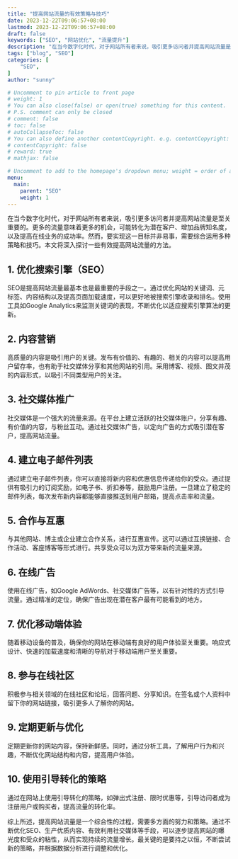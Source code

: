 ```yaml
---
title: "提高网站流量的有效策略与技巧"
date: 2023-12-22T09:06:57+08:00
lastmod: 2023-12-22T09:06:57+08:00
draft: false
keywords: ["SEO", "网站优化", "流量提升"]
description: "在当今数字化时代，对于网站所有者来说，吸引更多访问者并提高网站流量是至关重要的。更多的流量意味着更多的机会，可能转化为潜在客户、增加品牌知名度，以及提高在线业务的成功率。然而，要实现这一目标并非易事，需要综合运用多种策略和技巧。本文将深入探讨一些有效提高网站流量的方法。"
tags: ["blog", "SEO"]
categories: [
    "SEO",
]
author: "sunny"

# Uncomment to pin article to front page
# weight: 1
# You can also close(false) or open(true) something for this content.
# P.S. comment can only be closed
# comment: false
# toc: false
# autoCollapseToc: false
# You can also define another contentCopyright. e.g. contentCopyright: "This is another copyright."
# contentCopyright: false
# reward: true
# mathjax: false

# Uncomment to add to the homepage's dropdown menu; weight = order of article
menu:
  main:
    parent: "SEO"
    weight: 1
---
```


在当今数字化时代，对于网站所有者来说，吸引更多访问者并提高网站流量是至关重要的。更多的流量意味着更多的机会，可能转化为潜在客户、增加品牌知名度，以及提高在线业务的成功率。然而，要实现这一目标并非易事，需要综合运用多种策略和技巧。本文将深入探讨一些有效提高网站流量的方法。

## 1. 优化搜索引擎（SEO） ##
SEO是提高网站流量最基本也是最重要的手段之一。通过优化网站的关键词、元标签、内容结构以及提高页面加载速度，可以更好地被搜索引擎收录和排名。使用工具如Google Analytics来监测关键词的表现，不断优化以适应搜索引擎算法的更新。

## 2. 内容营销 ##
高质量的内容是吸引用户的关键。发布有价值的、有趣的、相关的内容可以提高用户留存率，也有助于社交媒体分享和其他网站的引用。采用博客、视频、图文并茂的内容形式，以吸引不同类型用户的关注。

## 3. 社交媒体推广 ##
社交媒体是一个强大的流量来源。在平台上建立活跃的社交媒体账户，分享有趣、有价值的内容，与粉丝互动。通过社交媒体广告，以定向广告的方式吸引潜在客户，提高网站流量。

## 4. 建立电子邮件列表 ##
通过建立电子邮件列表，你可以直接将新内容和优惠信息传递给你的受众。通过提供有吸引力的订阅奖励，如电子书、折扣券等，鼓励用户注册。一旦建立了稳定的邮件列表，每次发布新内容都能够直接推送到用户邮箱，提高点击率和流量。

## 5. 合作与互惠 ##
与其他网站、博主或企业建立合作关系，进行互惠宣传。这可以通过互换链接、合作活动、客座博客等形式进行。共享受众可以为双方带来新的流量来源。

## 6. 在线广告 ##
使用在线广告，如Google AdWords、社交媒体广告等，以有针对性的方式引导流量。通过精准的定位，确保广告出现在潜在客户最有可能看到的地方。

## 7. 优化移动端体验 ##
随着移动设备的普及，确保你的网站在移动端有良好的用户体验至关重要。响应式设计、快速的加载速度和清晰的导航对于移动端用户至关重要。

## 8. 参与在线社区 ##
积极参与相关领域的在线社区和论坛，回答问题、分享知识。在签名或个人资料中留下你的网站链接，吸引更多人了解你的网站。

## 9. 定期更新与优化 ##
定期更新你的网站内容，保持新鲜感。同时，通过分析工具，了解用户行为和兴趣，不断优化网站结构和内容，提高用户体验。

## 10. 使用引导转化的策略 ##
通过在网站上使用引导转化的策略，如弹出式注册、限时优惠等，引导访问者成为注册用户或购买者，提高流量的转化率。

综上所述，提高网站流量是一个综合性的过程，需要多方面的努力和策略。通过不断优化SEO、生产优质内容、有效利用社交媒体等手段，可以逐步提高网站的曝光度和受众的粘性，从而实现持续的流量增长。最关键的是要持之以恒，不断尝试新的策略，并根据数据分析进行调整和优化。
